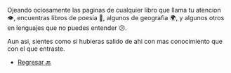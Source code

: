 Ojeando ociosamente las paginas de cualquier libro que llama tu atencion 👁, encuentras libros de poesia 🎼, algunos de geografia 🌍, y algunos otros en lenguajes que no puedes entender 😕.

Aun asi, sientes como si hubieras salido de ahi con mas conocimiento que con el que entraste.

- [Regresar 🔙](3-A.md)
